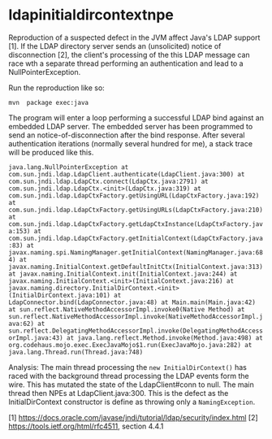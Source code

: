# ldapinitialdircontextnpe

Reproduction of a suspected defect in the JVM affect Java's LDAP support [1]. If the LDAP directory server sends an
(unsolicited) notice of disconnection [2], the  client's processing of the this LDAP message can race wth a separate 
thread performing an authentication and lead to a NullPointerException.

Run the reproduction like so:

`mvn  package exec:java`

The program will enter a loop performing a successful LDAP bind against an embedded LDAP server.  The embedded
server has been programmed to send an notice-of-disconnection after the bind response.  After several authentication
iterations (normally several hundred for me), a stack trace will be produced like this.

`java.lang.NullPointerException
	at com.sun.jndi.ldap.LdapClient.authenticate(LdapClient.java:300)
	at com.sun.jndi.ldap.LdapCtx.connect(LdapCtx.java:2791)
	at com.sun.jndi.ldap.LdapCtx.<init>(LdapCtx.java:319)
	at com.sun.jndi.ldap.LdapCtxFactory.getUsingURL(LdapCtxFactory.java:192)
	at com.sun.jndi.ldap.LdapCtxFactory.getUsingURLs(LdapCtxFactory.java:210)
	at com.sun.jndi.ldap.LdapCtxFactory.getLdapCtxInstance(LdapCtxFactory.java:153)
	at com.sun.jndi.ldap.LdapCtxFactory.getInitialContext(LdapCtxFactory.java:83)
	at javax.naming.spi.NamingManager.getInitialContext(NamingManager.java:684)
	at javax.naming.InitialContext.getDefaultInitCtx(InitialContext.java:313)
	at javax.naming.InitialContext.init(InitialContext.java:244)
	at javax.naming.InitialContext.<init>(InitialContext.java:216)
	at javax.naming.directory.InitialDirContext.<init>(InitialDirContext.java:101)
	at LdapConnector.bind(LdapConnector.java:48)
	at Main.main(Main.java:42)
	at sun.reflect.NativeMethodAccessorImpl.invoke0(Native Method)
	at sun.reflect.NativeMethodAccessorImpl.invoke(NativeMethodAccessorImpl.java:62)
	at sun.reflect.DelegatingMethodAccessorImpl.invoke(DelegatingMethodAccessorImpl.java:43)
	at java.lang.reflect.Method.invoke(Method.java:498)
	at org.codehaus.mojo.exec.ExecJavaMojo$1.run(ExecJavaMojo.java:282)
	at java.lang.Thread.run(Thread.java:748)`
	
Analysis: The main thread processing the `new InitialDirContext()` has raced with the background thread processing the
LDAP events form the wire.  This has mutated the state of the LdapClient#conn to null. The main thread then NPEs
at LdapClient.java:300. This is the defect as the InitialDirContext constructor is define as throwing only 
a `NamingException`.
		
[1] https://docs.oracle.com/javase/jndi/tutorial/ldap/security/index.html
[2] https://tools.ietf.org/html/rfc4511, section 4.4.1
